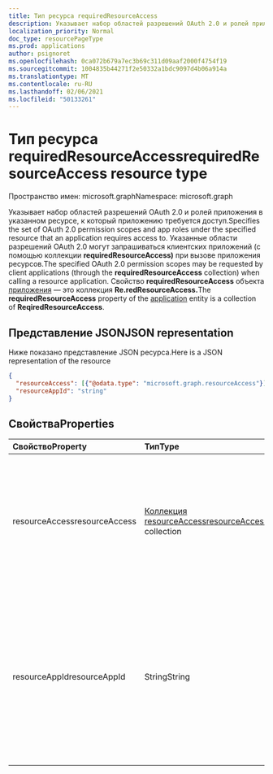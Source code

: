 ```yaml
---
title: Тип ресурса requiredResourceAccess
description: Указывает набор областей разрешений OAuth 2.0 и ролей приложений.
localization_priority: Normal
doc_type: resourcePageType
ms.prod: applications
author: psignoret
ms.openlocfilehash: 0ca072b679a7ec3b69c311d09aaf2000f4754f19
ms.sourcegitcommit: 1004835b44271f2e50332a1bdc9097d4b06a914a
ms.translationtype: MT
ms.contentlocale: ru-RU
ms.lasthandoff: 02/06/2021
ms.locfileid: "50133261"
---
```

# <a name="requiredresourceaccess-resource-type"></a><span data-ttu-id="57353-103">Тип ресурса requiredResourceAccess</span><span class="sxs-lookup"><span data-stu-id="57353-103">requiredResourceAccess resource type</span></span>

<span data-ttu-id="57353-104">Пространство имен: microsoft.graph</span><span class="sxs-lookup"><span data-stu-id="57353-104">Namespace: microsoft.graph</span></span>

<span data-ttu-id="57353-105">Указывает набор областей разрешений OAuth 2.0 и ролей приложения в указанном ресурсе, к который приложению требуется доступ.</span><span class="sxs-lookup"><span data-stu-id="57353-105">Specifies the set of OAuth 2.0 permission scopes and app roles under the specified resource that an application requires access to.</span></span> <span data-ttu-id="57353-106">Указанные области разрешений OAuth 2.0 могут запрашиваться клиентских приложений (с помощью коллекции **requiredResourceAccess)** при вызове приложения ресурсов.</span><span class="sxs-lookup"><span data-stu-id="57353-106">The specified OAuth 2.0 permission scopes may be requested by client applications (through the **requiredResourceAccess** collection) when calling a resource application.</span></span> <span data-ttu-id="57353-107">Свойство **requiredResourceAccess** объекта [приложения](application.md) — это коллекция **Re.redResourceAccess.**</span><span class="sxs-lookup"><span data-stu-id="57353-107">The **requiredResourceAccess** property of the [application](application.md) entity is a collection of **ReqiredResourceAccess**.</span></span>


## <a name="json-representation"></a><span data-ttu-id="57353-108">Представление JSON</span><span class="sxs-lookup"><span data-stu-id="57353-108">JSON representation</span></span>

<span data-ttu-id="57353-109">Ниже показано представление JSON ресурса.</span><span class="sxs-lookup"><span data-stu-id="57353-109">Here is a JSON representation of the resource</span></span>

<!-- {
  "blockType": "resource",
  "optionalProperties": [

  ],
  "@odata.type": "microsoft.graph.requiredResourceAccess"
}-->

```json
{
  "resourceAccess": [{"@odata.type": "microsoft.graph.resourceAccess"}],
  "resourceAppId": "string"
}

```
## <a name="properties"></a><span data-ttu-id="57353-110">Свойства</span><span class="sxs-lookup"><span data-stu-id="57353-110">Properties</span></span>
| <span data-ttu-id="57353-111">Свойство</span><span class="sxs-lookup"><span data-stu-id="57353-111">Property</span></span>     | <span data-ttu-id="57353-112">Тип</span><span class="sxs-lookup"><span data-stu-id="57353-112">Type</span></span>   |<span data-ttu-id="57353-113">Описание</span><span class="sxs-lookup"><span data-stu-id="57353-113">Description</span></span>|
|:---------------|:--------|:----------|
|<span data-ttu-id="57353-114">resourceAccess</span><span class="sxs-lookup"><span data-stu-id="57353-114">resourceAccess</span></span>|<span data-ttu-id="57353-115">[Коллекция resourceAccess](resourceaccess.md)</span><span class="sxs-lookup"><span data-stu-id="57353-115">[resourceAccess](resourceaccess.md) collection</span></span>|<span data-ttu-id="57353-116">Список областей разрешений OAuth2.0 и ролей приложений, необходимых приложению для указанного ресурса.</span><span class="sxs-lookup"><span data-stu-id="57353-116">The list of OAuth2.0 permission scopes and app roles that the application requires from the specified resource.</span></span>|
|<span data-ttu-id="57353-117">resourceAppId</span><span class="sxs-lookup"><span data-stu-id="57353-117">resourceAppId</span></span>|<span data-ttu-id="57353-118">String</span><span class="sxs-lookup"><span data-stu-id="57353-118">String</span></span>|<span data-ttu-id="57353-119">Уникальный идентификатор ресурса, к котором приложению требуется доступ.</span><span class="sxs-lookup"><span data-stu-id="57353-119">The unique identifier for the resource that the application requires access to.</span></span>  <span data-ttu-id="57353-120">Он должен быть равен **appId, объявленным** в целевом приложении ресурсов.</span><span class="sxs-lookup"><span data-stu-id="57353-120">This should be equal to the **appId** declared on the target resource application.</span></span>|

<!-- uuid: 8fcb5dbc-d5aa-4681-8e31-b001d5168d79
2015-10-25 14:57:30 UTC -->
<!--
{
  "type": "#page.annotation",
  "description": "requiredResourceAccess resource",
  "keywords": "",
  "section": "documentation",
  "tocPath": "",
  "suppressions": []
}
-->

